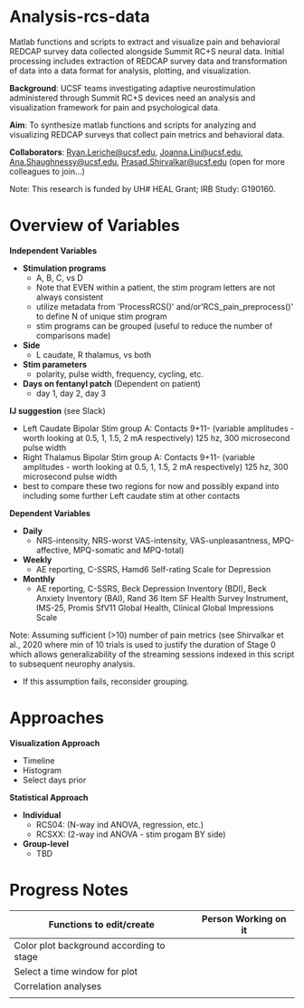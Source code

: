 # Analysis-rcs-data
Matlab functions and scripts to extract and visualize pain and behavioral REDCAP survey data collected alongside Summit RC+S neural data. Initial processing includes
extraction of REDCAP survey data and transformation of data into a data format for analysis, plotting, and visualization.

**Background**: UCSF teams investigating adaptive neurostimulation administered through Summit RC+S devices need an analysis and visualization framework for pain and psychological data.

**Aim**: To synthesize matlab functions and scripts for analyzing and visualizing REDCAP surveys that collect pain metrics and behavioral data.

**Collaborators**: Ryan.Leriche@ucsf.edu, Joanna.Lin@ucsf.edu, Ana.Shaughnessy@ucsf.edu, Prasad.Shirvalkar@ucsf.edu (open for more colleagues to join...)

Note: This research is funded by UH# HEAL Grant; IRB Study: G190160.

# Overview of Variables

**Independent Variables** 
- **Stimulation programs** 
   - A, B, C, vs D
   - Note that EVEN within a patient, the stim program letters are not always consistent
   - utilize metadata from 'ProcessRCS()' and/or'RCS_pain_preprocess()' to define N of unique stim program
   - stim programs can be grouped (useful to  reduce the number of comparisons made)
- **Side** 
   - L caudate, R thalamus, vs both
- **Stim parameters**        
   - polarity, pulse width, frequency, cycling, etc.
- **Days on fentanyl patch** (Dependent on patient)
   - day 1, day 2, day 3

**IJ suggestion** (see Slack)
- Left Caudate Bipolar Stim group A: Contacts 9+11- (variable amplitudes - worth looking at 0.5, 1, 1.5, 2 mA respectively) 125 hz, 300 microsecond pulse width
- Right Thalamus Bipolar Stim group A: Contacts 9+11- (variable amplitudes - worth looking at 0.5, 1, 1.5, 2 mA respectively) 125 hz, 300 microsecond pulse width
- best to compare these two regions for now and possibly expand into including some further Left caudate stim at other contacts

**Dependent Variables**
- **Daily**                   
   - NRS-intensity, NRS-worst VAS-intensity, VAS-unpleasantness, MPQ-affective, MPQ-somatic and MPQ-total)
- **Weekly**
   - AE reporting, C-SSRS, Hamd6 Self-rating Scale for Depression
- **Monthly**
   - AE reporting, C-SSRS, Beck Depression Inventory (BDI), Beck Anxiety Inventory (BAI), Rand 36 Item SF Health Survey Instrument, IMS-25, Promis SfV11 Global Health, Clinical Global Impressions Scale

Note: Assuming sufficient (>10) number of pain metrics (see Shirvalkar et al., 2020 where min of 10 trials is used to justify the duration of Stage 0 which allows generalizability of the streaming sessions indexed in this script to 
subsequent neurophy analysis.
- If this assumption fails, reconsider grouping.

# Approaches 
**Visualization Approach**
- Timeline 
- Histogram
- Select days prior


**Statistical Approach**
- **Individual**
   - RCS04: (N-way ind ANOVA, regression, etc.)
   - RCSXX: (2-way ind ANOVA - stim progam BY side)
- **Group-level**
   - TBD

# Progress Notes

| Functions to edit/create  | Person Working on it |
| ------------- | ------------- |
| Color plot background according to stage| |
| Select a time window for plot|  |
| Correlation analyses||
| | |

